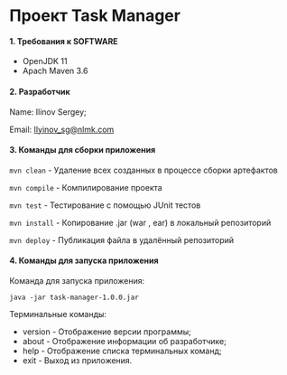 # Проект Task Manager

#### 1. Требования к  SOFTWARE
- OpenJDK 11
- Apach Maven 3.6

#### 2. Разработчик
Name: Ilinov Sergey;

Email: Ilyinov_sg@nlmk.com

#### 3. Команды для сборки приложения
```mvn clean``` - Удаление всех созданных в процессе сборки артефактов

```mvn compile``` - Компилирование проекта

```mvn test``` - Тестирование с помощью JUnit тестов

```mvn install``` - Копирование .jar (war , ear) в локальный репозиторий

```mvn deploy``` - Публикация файла в удалённый репозиторий

#### 4. Команды для запуска приложения

Команда для запуска приложения:
```
java -jar task-manager-1.0.0.jar
```  

Терминальные команды:

* version - Отображение версии программы;
* about - Отображение информации об разработчике;
* help - Отображение списка терминальных команд;
* exit - Выход из приложения.

